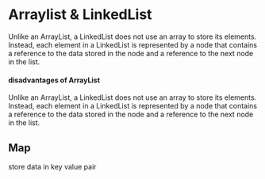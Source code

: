 # Arraylist & LinkedList
Unlike an ArrayList, a LinkedList does not use an array to store its elements. Instead, each element in a LinkedList is represented by a node that contains a reference to the data stored in the node and a reference to the next node in the list.

#### disadvantages of ArrayList
Unlike an ArrayList, a LinkedList does not use an array to store its elements. Instead, each element in a LinkedList is represented by a node that contains a reference to the data stored in the node and a reference to the next node in the list.


## Map
store data in key value pair